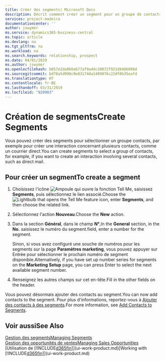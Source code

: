 ```yaml
---
title: Créer des segments| Microsoft Docs
description: Décrit comment créer un segment pour un groupe de contacts dans Business Central, par exemple, afin de cibler plusieurs contacts avec un courrier direct.
services: project-madeira
documentationcenter: ''
author: jswymer
ms.service: dynamics365-business-central
ms.topic: article
ms.devlang: na
ms.tgt_pltfrm: na
ms.workload: na
ms.search.keywords: relationship, prospect
ms.date: 04/01/2019
ms.author: jswymer
ms.openlocfilehash: b857e2da860a677af9a4dc20072f921d8406898d
ms.sourcegitcommit: bd78a5d990c9e83174da1409076c22df8b35eafd
ms.translationtype: HT
ms.contentlocale: fr-BE
ms.lasthandoff: 03/31/2019
ms.locfileid: "920903"
---
```

# <a name="create-segments"></a><span data-ttu-id="d3457-103">Création de segments</span><span class="sxs-lookup"><span data-stu-id="d3457-103">Create Segments</span></span>
<span data-ttu-id="d3457-104">Vous pouvez créer des segments pour sélectionner un groupe contacts, par exemple pour créer une interaction concernant plusieurs contacts, comme un courrier direct.</span><span class="sxs-lookup"><span data-stu-id="d3457-104">You can create segments to select a group of contacts, for example, if you want to create an interaction involving several contacts, such as direct mail.</span></span>

## <a name="to-create-a-segment"></a><span data-ttu-id="d3457-105">Pour créer un segment</span><span class="sxs-lookup"><span data-stu-id="d3457-105">To create a segment</span></span>
1. <span data-ttu-id="d3457-106">Choisissez l'icône ![Ampoule qui ouvre la fonction Tell Me](media/ui-search/search_small.png "Dites-moi ce que vous voulez faire"), saisissez **Segments**, puis sélectionnez le lien associé.</span><span class="sxs-lookup"><span data-stu-id="d3457-106">Choose the ![Lightbulb that opens the Tell Me feature](media/ui-search/search_small.png "Tell me what you want to do") icon, enter **Segments**, and then choose the related link.</span></span>
2. <span data-ttu-id="d3457-107">Sélectionnez l'action **Nouveau**.</span><span class="sxs-lookup"><span data-stu-id="d3457-107">Choose the **New** action.</span></span>
3. <span data-ttu-id="d3457-108">Dans la section **Général**, dans le champ **N°**,</span><span class="sxs-lookup"><span data-stu-id="d3457-108">In the **General** section, in the **No.**</span></span> <span data-ttu-id="d3457-109">saisissez le numéro du segment.</span><span class="sxs-lookup"><span data-stu-id="d3457-109">field, enter a number for the segment.</span></span>

    <span data-ttu-id="d3457-110">Sinon, si vous avez configuré une souche de numéros pour les segments sur la page **Paramètres marketing**, vous pouvez appuyer sur Entrée pour sélectionner le prochain numéro de segment disponible.</span><span class="sxs-lookup"><span data-stu-id="d3457-110">Alternatively, if you have set up number series for segments on the **Marketing Setup** page, you can press Enter to select the next available segment number.</span></span>
4. <span data-ttu-id="d3457-111">Renseignez les autres champs sur cet en-tête.</span><span class="sxs-lookup"><span data-stu-id="d3457-111">Fill in the other fields on the header.</span></span>

<span data-ttu-id="d3457-112">Vous pouvez désormais ajouter des contacts au segment.</span><span class="sxs-lookup"><span data-stu-id="d3457-112">You can now add contacts to the segment.</span></span> <span data-ttu-id="d3457-113">Pour plus d'informations, reportez-vous à [Ajouter des contacts à des segments](marketing-add-contact-segment.md).</span><span class="sxs-lookup"><span data-stu-id="d3457-113">For more information, see [Add Contacts to Segments](marketing-add-contact-segment.md).</span></span>

## <a name="see-also"></a><span data-ttu-id="d3457-114">Voir aussi</span><span class="sxs-lookup"><span data-stu-id="d3457-114">See Also</span></span>
[<span data-ttu-id="d3457-115">Gestion des segments</span><span class="sxs-lookup"><span data-stu-id="d3457-115">Managing Segments</span></span>](marketing-segments.md)  
[<span data-ttu-id="d3457-116">Gestion des opportunités de ventes</span><span class="sxs-lookup"><span data-stu-id="d3457-116">Managing Sales Opportunities</span></span>](marketing-manage-sales-opportunities.md)  
<span data-ttu-id="d3457-117">[Utilisation de [!INCLUDE[d365fin](includes/d365fin_md.md)]](ui-work-product.md)</span><span class="sxs-lookup"><span data-stu-id="d3457-117">[Working with [!INCLUDE[d365fin](includes/d365fin_md.md)]](ui-work-product.md)</span></span>  
